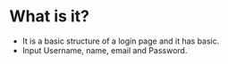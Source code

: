 # What is it?
- It is a basic structure of a login page and it has basic.
- Input Username, name, email and Password.
